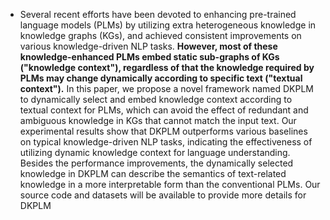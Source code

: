 - Several recent efforts have been devoted to enhancing pre-trained language models (PLMs) by utilizing extra heterogeneous knowledge in knowledge graphs (KGs), and achieved consistent improvements on various knowledge-driven NLP tasks. **However, most of these knowledge-enhanced PLMs embed static sub-graphs of KGs ("knowledge context"), regardless of that the knowledge required by PLMs may change dynamically according to specific text ("textual context").** In this paper, we propose a novel framework named DKPLM to dynamically select and embed knowledge context according to textual context for PLMs, which can avoid the effect of redundant and ambiguous knowledge in KGs that cannot match the input text. Our experimental results show that DKPLM outperforms various baselines on typical knowledge-driven NLP tasks, indicating the effectiveness of utilizing dynamic knowledge context for language understanding. Besides the performance improvements, the dynamically selected knowledge in DKPLM can describe the semantics of text-related knowledge in a more interpretable form than the conventional PLMs. Our source code and datasets will be available to provide more details for DKPLM